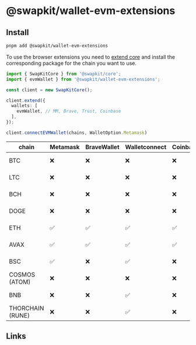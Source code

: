 # @swapkit/wallet-evm-extensions

## Install

```bash
pnpm add @swapkit/wallet-evm-extensions
```
To use the browser extensions you need to [extend core](packages/swapkit/swapkit-core#swapkitcore-api) and install the corresponding package for the chain you want to use.

```ts
import { SwapKitCore } from '@swapkit/core';
import { evmWallet } from '@swapkit/wallet-evm-extensions';

const client = new SwapKitCore();

client.extend({
  wallets: [
    evmWallet, // MM, Brave, Trust, Coinbase
  ],
});

client.connectEVMWallet(chains, WalletOption.Metamask)
```


| chain            | Metamask | BraveWallet | Walletconnect | Coinbase |  package                                                                          |
| ---------------- | -------- | ----------- | ----------- | -------- |  -------------------------------------------------------------------------------- |
| BTC              | ❌       | ❌          | ❌          | ❌       |  [@swapkit/toolbox-utxo](../toolboxes/toolbox-utxo/README.md)                          |
| LTC              | ❌       | ❌          | ❌          | ❌       |  [@swapkit/toolbox-utxo](../toolboxes/toolbox-utxo/README.md)                          |
| BCH              | ❌       | ❌          | ❌          | ❌       |  [@swapkit/toolbox-utxo](../toolboxes/toolbox-utxo/README.md)                          |
| DOGE             | ❌       | ❌          | ❌          | ❌       |  [@swapkit/toolbox-utxo](../toolboxes/toolbox-utxo/README.md)                          |
| ETH              | ✅       | ✅          | ✅          | ✅       |  [@swapkit/toolbox-evm](../toolboxes/toolbox-evm/README.md)                            |
| AVAX             | ✅       | ✅          | ✅          | ✅       |  [@swapkit/toolbox-evm](../toolboxes/toolbox-evm/README.md)                            |
| BSC              | ✅       | ❌          | ✅          | ❌       |  [@swapkit/toolbox-evm](../toolboxes/toolbox-evm/README.md)                            |
| COSMOS (ATOM)    | ❌       | ❌          | ❌          | ❌       |  [@swapkit/toolbox-cosmos](../toolboxes/toolbox-cosmos/README.md)                      |
| BNB              | ❌       | ❌          | ✅          | ❌       |  [@swapkit/toolbox-cosmos](../toolboxes/toolbox-cosmos/README.md)                      |
| THORCHAIN (RUNE) | ❌       | ❌          | ✅          | ❌       |  [@swapkit/toolbox-cosmos](../toolboxes/toolbox-cosmos/README.md) |

## Links
